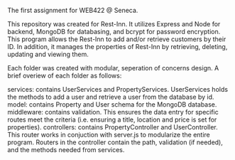 The first assignment for WEB422 @ Seneca.

This repository was created for Rest-Inn. It utilizes Express and Node for backend, MongoDB for databasing, and bcrypt for password encryption. This program allows the Rest-Inn to add and/or retrieve customers by their ID. In addition, it manages the properties of Rest-Inn by retrieving, deleting, updating and viewing them. 

Each folder was created with modular, seperation of concerns design. A brief overiew of each folder as follows:

services: contains UserServices and PropertyServices. UserServices holds the methods to add a user and retrieve a user from the database by id.
model: contains Property and User schema for the MongoDB database.
middleware: contains validation. This ensures the data entry for specific routes meet the criteria (i.e. ensuring a title, location and price is set for properties).
controllers: contains PropertyController and UserController. This router works in conjuction with server.js to modularize the entire program. Routers in the controller contain the path, validation (if needed), and the methods needed from services.